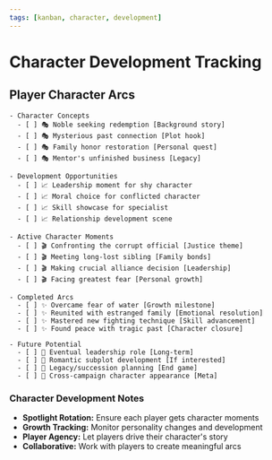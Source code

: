 ```yaml
---
tags: [kanban, character, development]
---
```


# Character Development Tracking

## Player Character Arcs
```kanban
- Character Concepts
  - [ ] 🎭 Noble seeking redemption [Background story]
  - [ ] 🎭 Mysterious past connection [Plot hook]
  - [ ] 🎭 Family honor restoration [Personal quest]
  - [ ] 🎭 Mentor's unfinished business [Legacy]

- Development Opportunities
  - [ ] 📈 Leadership moment for shy character
  - [ ] 📈 Moral choice for conflicted character
  - [ ] 📈 Skill showcase for specialist
  - [ ] 📈 Relationship development scene

- Active Character Moments
  - [ ] 🎬 Confronting the corrupt official [Justice theme]
  - [ ] 🎬 Meeting long-lost sibling [Family bonds]
  - [ ] 🎬 Making crucial alliance decision [Leadership]
  - [ ] 🎬 Facing greatest fear [Personal growth]

- Completed Arcs
  - [ ] ✨ Overcame fear of water [Growth milestone]
  - [ ] ✨ Reunited with estranged family [Emotional resolution]
  - [ ] ✨ Mastered new fighting technique [Skill advancement]
  - [ ] ✨ Found peace with tragic past [Character closure]

- Future Potential
  - [ ] 🔮 Eventual leadership role [Long-term]
  - [ ] 🔮 Romantic subplot development [If interested]
  - [ ] 🔮 Legacy/succession planning [End game]
  - [ ] 🔮 Cross-campaign character appearance [Meta]
```

### Character Development Notes
- **Spotlight Rotation:** Ensure each player gets character moments
- **Growth Tracking:** Monitor personality changes and development
- **Player Agency:** Let players drive their character's story
- **Collaborative:** Work with players to create meaningful arcs
